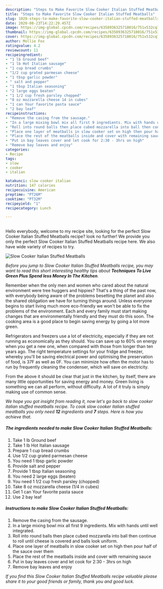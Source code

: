 ```yaml
---
description: "Steps to Make Favorite Slow Cooker Italian Stuffed Meatballs"
title: "Steps to Make Favorite Slow Cooker Italian Stuffed Meatballs"
slug: 1028-steps-to-make-favorite-slow-cooker-italian-stuffed-meatballs
date: 2020-08-23T14:22:29.457Z
image: https://img-global.cpcdn.com/recipes/6358936325718016/751x532cq70/slow-cooker-italian-stuffed-meatballs-recipe-main-photo.jpg
thumbnail: https://img-global.cpcdn.com/recipes/6358936325718016/751x532cq70/slow-cooker-italian-stuffed-meatballs-recipe-main-photo.jpg
cover: https://img-global.cpcdn.com/recipes/6358936325718016/751x532cq70/slow-cooker-italian-stuffed-meatballs-recipe-main-photo.jpg
author: Mollie Fox
ratingvalue: 4.2
reviewcount: 11
recipeingredient:
- "1 lb Ground beef"
- "1 lb Hot Italian sausage"
- "1 cup bread crumbs"
- "1/2 cup grated parmesan cheese"
- "1 tbsp garlic powder"
- " salt and pepper"
- "1 tbsp Italian seasoning"
- "2 large eggs beaten"
- "1 1/2 cup fresh parsley chopped"
- "8 oz mozzarella cheese 14 in cubes"
- "1 can Your favorite pasta sauce"
- "2 bay leaf"
recipeinstructions:
- "Remove the casing from the sausage."
- "In a large mixing bowl mix all first 9 ingredients. Mix with hands until well integrated."
- "Roll into round balls then place cubed mozzarella into ball then continue to roll until cheese is covered and balls look uniform."
- "Place one layer of meatballs in slow cooker set on high then pour half of the sauce over them"
- "Place the rest of the meatballs inside and cover with remaining sauce"
- "Put in bay leaves cover and let cook for 2:30 - 3hrs on high"
- "Remove bay leaves and enjoy"
categories:
- Recipe
tags:
- slow
- cooker
- italian

katakunci: slow cooker italian 
nutrition: 147 calories
recipecuisine: American
preptime: "PT26M"
cooktime: "PT32M"
recipeyield: "1"
recipecategory: Lunch

---
```

<br>
Hello everybody, welcome to my recipe site, looking for the perfect Slow Cooker Italian Stuffed Meatballs recipe? look no further! We provide you only the perfect Slow Cooker Italian Stuffed Meatballs recipe here. We also have wide variety of recipes to try.
<br>


![Slow Cooker Italian Stuffed Meatballs](https://img-global.cpcdn.com/recipes/6358936325718016/751x532cq70/slow-cooker-italian-stuffed-meatballs-recipe-main-photo.jpg)

<i>Before you jump to Slow Cooker Italian Stuffed Meatballs recipe, you may want to read this short interesting healthy tips about 
<strong>Techniques To Live Green Plus Spend less Money In The Kitchen</strong>.</i>
</br>

Remember when the only men and women who cared about the natural environment were tree huggers and hippies? That's a thing of the past now, with everybody being aware of the problems besetting the planet and also the shared obligation we have for turning things around. Unless everyone begins to start living much more eco-friendly we won't be able to fix the problems of the environment. Each and every family must start making changes that are environmentally friendly and they must do this soon. The cooking area is a good place to begin saving energy by going a lot more green.

Refrigerators and freezers use a lot of electricity, especially if they are not running as economically as they should. You can save up to 60% on energy when you get a new one, when compared with those from longer than ten years ago. The right temperature settings for your fridge and freezer, whereby you'll be saving electrical power and optimising the preservation of food, is 37F as well as 0F. You can minimize how often the motor has to run by frequently cleaning the condenser, which will save on electricity.

From the above it should be clear that just in the kitchen, by itself, there are many little opportunities for saving energy and money. Green living is something we can all perform, without difficulty. A lot of it truly is simply making use of common sense.


<i>We hope you got insight from reading it, now let's go back to slow cooker italian stuffed meatballs recipe. To cook slow cooker italian stuffed meatballs you only need <strong>12</strong> ingredients and <strong>7</strong> steps. Here is how you achieve that.
</i>

##### The ingredients needed to make Slow Cooker Italian Stuffed Meatballs:

1. Take 1 lb Ground beef
1. Take 1 lb Hot Italian sausage
1. Prepare 1 cup bread crumbs
1. Use 1/2 cup grated parmesan cheese
1. You need 1 tbsp garlic powder
1. Provide  salt and pepper
1. Provide 1 tbsp Italian seasoning
1. You need 2 large eggs (beaten)
1. You need 1 1/2 cup fresh parsley (chopped)
1. Take 8 oz mozzarella cheese (1/4 in cubes)
1. Get 1 can Your favorite pasta sauce
1. Use 2 bay leaf


##### Instructions to make Slow Cooker Italian Stuffed Meatballs:

1. Remove the casing from the sausage.
1. In a large mixing bowl mix all first 9 ingredients. Mix with hands until well integrated.
1. Roll into round balls then place cubed mozzarella into ball then continue to roll until cheese is covered and balls look uniform.
1. Place one layer of meatballs in slow cooker set on high then pour half of the sauce over them
1. Place the rest of the meatballs inside and cover with remaining sauce
1. Put in bay leaves cover and let cook for 2:30 - 3hrs on high
1. Remove bay leaves and enjoy


<i>If you find this Slow Cooker Italian Stuffed Meatballs recipe valuable please share it to your good friends or family, thank you and good luck.</i>
